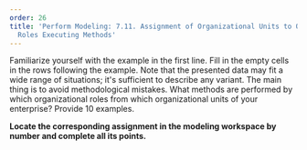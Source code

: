 ```yaml
---
order: 26
title: 'Perform Modeling: 7.11. Assignment of Organizational Units to Organization
  Roles Executing Methods'
---
```


Familiarize yourself with the example in the first line. Fill in the empty cells in the rows following the example. Note that the presented data may fit a wide range of situations; it's sufficient to describe any variant. The main thing is to avoid methodological mistakes. What methods are performed by which organizational roles from which organizational units of your enterprise? Provide 10 examples.

**Locate the corresponding assignment in the modeling workspace by number and complete all its points.**